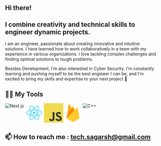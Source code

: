 ## Hi there!
## I combine creativity and technical skills to engineer dynamic projects.
 
I am an engineer, passionate about creating innovative and intuitive solutions. I have learned how to work collaboratively in a team with my experience in various organizations.
I love tackling complex challenges and finding optimal solutions to tough problems.

Besides Development, I'm also interested in Cyber Security.
I'm constantly learning and pushing myself to be the best engineer I can be, and I'm excited to bring my skills and expertise to your next project 🌱

## 👨‍💻 My Tools

<img align="left" alt="Next.js" height="64" width="64" src="https://github.com/sagar-io/sagar-io/assets/86215447/1ed6cc54-1065-4696-b7e8-9e39324fd4bb" />
<img align="left" alt="React"height="64" width="64" src="https://raw.githubusercontent.com/github/explore/80688e429a7d4ef2fca1e82350fe8e3517d3494d/topics/react/react.png" />
<img align="left" alt="JavaScript"height="64" width="64" src="https://raw.githubusercontent.com/github/explore/80688e429a7d4ef2fca1e82350fe8e3517d3494d/topics/javascript/javascript.png" />
<img align="left" alt="Firebase"height="64" width="64" src="https://raw.githubusercontent.com/github/explore/80688e429a7d4ef2fca1e82350fe8e3517d3494d/topics/firebase/firebase.png" />
<img align="left" alt="C++"height="64" width="64" src="https://github.com/sagar-io/sagar-io/assets/86215447/d028317f-4e39-4898-9337-df0a80202770" />

<br><br><br><br>
<!-- ## 🌱 I’m currently learning how to make incredible websites.-->

## 📫 How to reach me : tech.sagarsh@gmail.com

